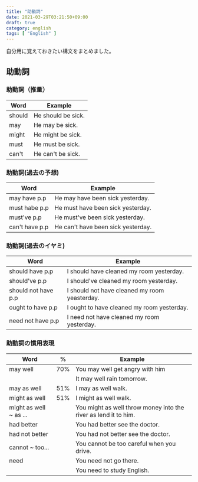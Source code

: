 ```yaml
---
title: "助動詞"
date: 2021-03-29T03:21:50+09:00
draft: true
category: english
tags: [ "English" ]
---
```


自分用に覚えておきたい構文をまとめました。

<!--more-->

## 助動詞
### 助動詞（推量）
| Word   | Example            |
| ------ | ------------------ |
| should | He should be sick. |
| may    | He may be sick.    |
| might  | He might be sick.  |
| must   | He must be sick.   |
| can't  | He can't be sick.  |

### 助動詞(過去の予想)
| Word           | Example                            |
| -------------- | ---------------------------------- |
| may have p.p   | He may have been sick yesterday.   |
| must habe p.p  | He must have been sick yesterday.  |
| must've p.p    | He must've been sick yesterday.    |
| can't have p.p | He can't have been sick yesterday. |

### 助動詞(過去のイヤミ)
| Word                | Example                                       |
| ------------------- | --------------------------------------------- |
| should have p.p     | I should have cleaned my room yesterday.      |
| should've p.p       | I should've cleaned my room yesterday.   |
| should not have p.p | I should not have cleaned my room yeasterday. |
| ought to have p.p   | I ought to have cleaned my room yesterday.    |
| need not have p.p   | I need not have cleaned my room yesterday.    |

### 助動詞の慣用表現
| Word                   | %   | Example                                                         |
| ---------------------- | --- | --------------------------------------------------------------- |
| may well               | 70% | You may well get angry with him                                 |
|                        |     | It may well rain tomorrow.                                      |
| may as well            | 51% | I may as well walk.                                             |
| might as well          | 51% | I might as well walk.                                           |
| might as well ~ as ... |     | You might as well throw money into the river as lend it to him. |
| had better             |     | You had better see the doctor.                                  |
| had not better         |     | You had not better see the doctor.                              |
| cannot ~ too...        |     | You cannot be too careful when you drive.                       |
| need                   |     | You need not go there.                                          |
|                        |     | You need to study English.                                      |
